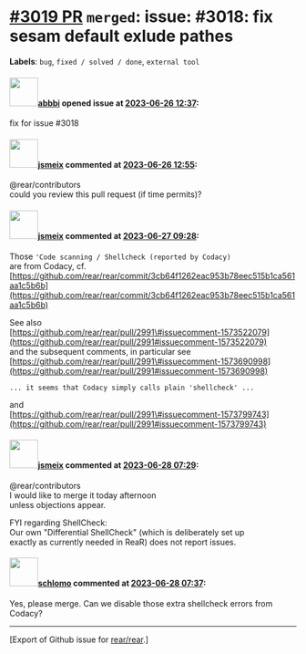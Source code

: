 [\#3019 PR](https://github.com/rear/rear/pull/3019) `merged`: issue: \#3018: fix sesam default exlude pathes
============================================================================================================

**Labels**: `bug`, `fixed / solved / done`, `external tool`

#### <img src="https://avatars.githubusercontent.com/u/3919561?u=473291dd3dbd58fd0af45714935992a3d416aa6e&v=4" width="50">[abbbi](https://github.com/abbbi) opened issue at [2023-06-26 12:37](https://github.com/rear/rear/pull/3019):

fix for issue \#3018

#### <img src="https://avatars.githubusercontent.com/u/1788608?u=925fc54e2ce01551392622446ece427f51e2f0ce&v=4" width="50">[jsmeix](https://github.com/jsmeix) commented at [2023-06-26 12:55](https://github.com/rear/rear/pull/3019#issuecomment-1607410652):

@rear/contributors  
could you review this pull request (if time permits)?

#### <img src="https://avatars.githubusercontent.com/u/1788608?u=925fc54e2ce01551392622446ece427f51e2f0ce&v=4" width="50">[jsmeix](https://github.com/jsmeix) commented at [2023-06-27 09:28](https://github.com/rear/rear/pull/3019#issuecomment-1609129649):

Those `'Code scanning / Shellcheck (reported by Codacy)`  
are from Codacy, cf.  
[https://github.com/rear/rear/commit/3cb64f1262eac953b78eec515b1ca561aa1c5b6b](https://github.com/rear/rear/commit/3cb64f1262eac953b78eec515b1ca561aa1c5b6b)

See also  
[https://github.com/rear/rear/pull/2991\#issuecomment-1573522079](https://github.com/rear/rear/pull/2991#issuecomment-1573522079)  
and the subsequent comments, in particular see  
[https://github.com/rear/rear/pull/2991\#issuecomment-1573690998](https://github.com/rear/rear/pull/2991#issuecomment-1573690998)

    ... it seems that Codacy simply calls plain 'shellcheck' ...

and  
[https://github.com/rear/rear/pull/2991\#issuecomment-1573799743](https://github.com/rear/rear/pull/2991#issuecomment-1573799743)

#### <img src="https://avatars.githubusercontent.com/u/1788608?u=925fc54e2ce01551392622446ece427f51e2f0ce&v=4" width="50">[jsmeix](https://github.com/jsmeix) commented at [2023-06-28 07:29](https://github.com/rear/rear/pull/3019#issuecomment-1610911331):

@rear/contributors  
I would like to merge it today afternoon  
unless objections appear.

FYI regarding ShellCheck:  
Our own "Differential ShellCheck" (which is deliberately set up  
exactly as currently needed in ReaR) does not report issues.

#### <img src="https://avatars.githubusercontent.com/u/101384?v=4" width="50">[schlomo](https://github.com/schlomo) commented at [2023-06-28 07:37](https://github.com/rear/rear/pull/3019#issuecomment-1610919675):

Yes, please merge. Can we disable those extra shellcheck errors from
Codacy?

------------------------------------------------------------------------

\[Export of Github issue for
[rear/rear](https://github.com/rear/rear).\]
